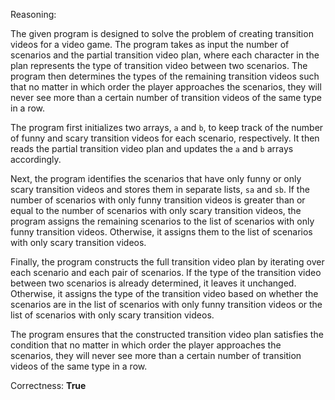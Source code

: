 Reasoning:

The given program is designed to solve the problem of creating transition videos for a video game. The program takes as input the number of scenarios and the partial transition video plan, where each character in the plan represents the type of transition video between two scenarios. The program then determines the types of the remaining transition videos such that no matter in which order the player approaches the scenarios, they will never see more than a certain number of transition videos of the same type in a row.

The program first initializes two arrays, `a` and `b`, to keep track of the number of funny and scary transition videos for each scenario, respectively. It then reads the partial transition video plan and updates the `a` and `b` arrays accordingly.

Next, the program identifies the scenarios that have only funny or only scary transition videos and stores them in separate lists, `sa` and `sb`. If the number of scenarios with only funny transition videos is greater than or equal to the number of scenarios with only scary transition videos, the program assigns the remaining scenarios to the list of scenarios with only funny transition videos. Otherwise, it assigns them to the list of scenarios with only scary transition videos.

Finally, the program constructs the full transition video plan by iterating over each scenario and each pair of scenarios. If the type of the transition video between two scenarios is already determined, it leaves it unchanged. Otherwise, it assigns the type of the transition video based on whether the scenarios are in the list of scenarios with only funny transition videos or the list of scenarios with only scary transition videos.

The program ensures that the constructed transition video plan satisfies the condition that no matter in which order the player approaches the scenarios, they will never see more than a certain number of transition videos of the same type in a row.

Correctness: **True**